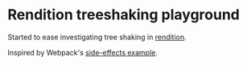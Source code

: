 # Rendition treeshaking playground

Started to ease investigating tree shaking in [rendition].

Inspired by Webpack's [side-effects example].

[side-effects example]: https://github.com/webpack/webpack/tree/master/examples/side-effects
[rendition]: https://github.com/balena-io-modules/rendition/

